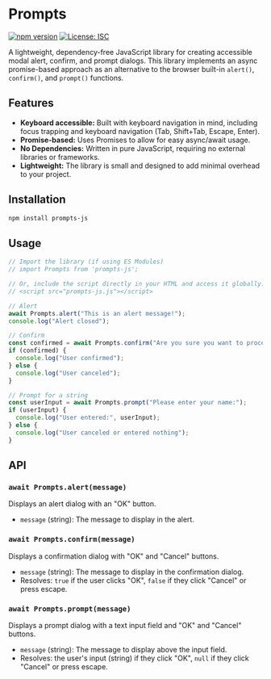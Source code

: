 #  Prompts

[![npm version](https://badge.fury.io/js/prompts-js.svg)](https://badge.fury.io/js/prompts-js)
[![License: ISC](https://img.shields.io/badge/License-ISC-blue.svg)](https://opensource.org/licenses/ISC)

A lightweight, dependency-free JavaScript library for creating accessible modal alert, confirm, and prompt dialogs. This library implements an async promise-based approach as an alternative to the browser built-in `alert()`, `confirm()`, and `prompt()` functions.

## Features

*   **Keyboard accessible:**  Built with keyboard navigation in mind, including focus trapping and keyboard navigation (Tab, Shift+Tab, Escape, Enter).
*   **Promise-based:**  Uses Promises to allow for easy async/await usage.
*   **No Dependencies:**  Written in pure JavaScript, requiring no external libraries or frameworks.
*   **Lightweight:**  The library is small and designed to add minimal overhead to your project.

## Installation

```bash
npm install prompts-js
```

## Usage

```javascript
// Import the library (if using ES Modules)
// import Prompts from 'prompts-js';

// Or, include the script directly in your HTML and access it globally:
// <script src="prompts-js.js"></script>

// Alert
await Prompts.alert("This is an alert message!");
console.log("Alert closed");

// Confirm
const confirmed = await Prompts.confirm("Are you sure you want to proceed?");
if (confirmed) {
  console.log("User confirmed");
} else {
  console.log("User canceled");
}

// Prompt for a string
const userInput = await Prompts.prompt("Please enter your name:");
if (userInput) {
  console.log("User entered:", userInput);
} else {
  console.log("User canceled or entered nothing");
}
```

## API

### `await Prompts.alert(message)`

Displays an alert dialog with an "OK" button.

*   `message` (string): The message to display in the alert.

### `await Prompts.confirm(message)`

Displays a confirmation dialog with "OK" and "Cancel" buttons.

*   `message` (string): The message to display in the confirmation dialog.
*   Resolves: `true` if the user clicks "OK", `false` if they click "Cancel" or press escape.

### `await Prompts.prompt(message)`

Displays a prompt dialog with a text input field and "OK" and "Cancel" buttons.

*   `message` (string): The message to display above the input field.
*   Resolves: the user's input (string) if they click "OK", `null` if they click "Cancel" or press escape.
